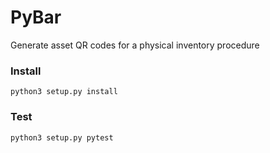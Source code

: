 # PyBar
Generate asset QR codes for a physical inventory procedure

### Install

`python3 setup.py install`


### Test

`python3 setup.py pytest`
